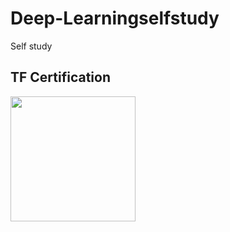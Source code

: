 # Deep-Learningselfstudy

Self study

TF Certification
-----------------------
<div>
<img width = "200" src = "https://user-images.githubusercontent.com/68096644/101968208-427e4d80-3c61-11eb-864f-a231637dc4c4.png">
</div>
